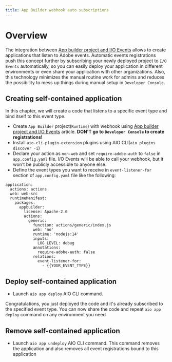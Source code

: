 ```yaml
---
title: App Builder webhook auto subscriptions
---
```


# Overview

The integration between [App builder project and I/O Events](./runtime_webhooks.md) allows to create applications that listen to Adobe events. Automatic events registrations push this concept further by subscribing your newly deployed project to `I/O Events` automatically, so you can easily deploy your application in different environments or even share your application with other organizations. Also, this technology minimizes the manual routine work for admins and reduces the possibility to mess up things during manual setup in `Developer Console`.

## Creating self-contained application
In this chapter, we will create a code that listens to a specific event type and bind itself to this event type.
* Create `App Builder` project(`Runtime`) with webhook using [App builder project and I/O Events](./runtime_webhooks.md) article. **DON'T go to `Developer Console` to create registrations!**
* Install `aio-cli-plugin-extension` plugins using AIO CLI(`aio plugins discover -i`)
* Declare your action as `non-web` and set `require-adobe-auth` to `false` in `app.config.yaml` file. I/O Events will be able to call your webhook, but it won't be publicly accessible to anyone else.
* Define the event types you want to receive in `event-listener-for` section of `app.config.yaml` file like the following:
```
application:
  actions: actions
  web: web-src
  runtimeManifest:
    packages:
      appbuilder:
        license: Apache-2.0
        actions:
          generic:
            function: actions/generic/index.js
            web: 'no'
            runtime: 'nodejs:14'
            inputs:
              LOG_LEVEL: debug
            annotations:
              require-adobe-auth: false
            relations:
              event-listener-for:
                - {{YOUR_EVENT_TYPE}}
```

## Deploy self-contained application
* Launch `aio app deploy` AIO CLI command.

Congratulations, you just deployed the code and it's already subscribed to the specified event type. You can now share the code and repeat `aio app deploy` command on any environment you need

## Remove self-contained application
* Launch `aio app undeploy` AIO CLI command. This command removes the application and also removes all event registrations bound to this application

